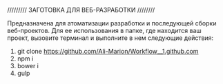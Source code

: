 
///////// ЗАГОТОВКА ДЛЯ ВЕБ-РАЗРАБОТКИ ////////

Предназначена для атоматизации разработки и последующей сборки веб-проектов.
Для ее использования в папке, где находится ваш проект, вызовите терминал и выполните в нем следующие действия:

1. git clone https://github.com/Ali-Marion/Workflow__1.github.com
2. npm i
3. bower i
4. gulp